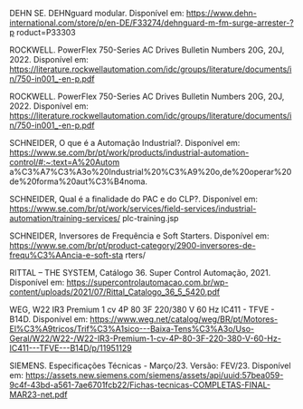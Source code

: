 DEHN SE. DEHNguard modular. Disponível em: https://www.dehn-international.com/store/p/en-DE/F33274/dehnguard-m-fm-surge-arrester-?p
roduct=P33303

ROCKWELL. PowerFlex 750-Series AC Drives Bulletin Numbers 20G, 20J, 2022. Disponível em: https://literature.rockwellautomation.com/idc/groups/literature/documents/in/750-in001_-en-p.pdf

ROCKWELL. PowerFlex 750-Series AC Drives Bulletin Numbers 20G, 20J, 2022. Disponível em: https://literature.rockwellautomation.com/idc/groups/literature/documents/in/750-in001_-en-p.pdf

SCHNEIDER, O que é a Automação Industrial?. Disponível em: https://www.se.com/br/pt/work/products/industrial-automation-control/#:~:text=A%20Autom
a%C3%A7%C3%A3o%20Industrial%20%C3%A9%20o,de%20operar%20de%20forma%20aut%C3%B4noma.

SCHNEIDER, Qual é a finalidade do PAC e do CLP?. Disponível em: https://www.se.com/br/pt/work/services/field-services/industrial-automation/training-services/
plc-training.jsp

SCHNEIDER, Inversores de Frequência e Soft Starters. Disponível em: https://www.se.com/br/pt/product-category/2900-inversores-de-frequ%C3%AAncia-e-soft-sta
rters/ 

RITTAL – THE SYSTEM, Catálogo 36. Super Control Automação, 2021. Disponível em: https://supercontrolautomacao.com.br/wp-content/uploads/2021/07/Rittal_Catalogo_36_5_5420.pdf

WEG, W22 IR3 Premium 1 cv 4P 80 3F 220/380 V 60 Hz IC411 - TFVE - B14D. Disponível em: https://www.weg.net/catalog/weg/BR/pt/Motores-El%C3%A9tricos/Trif%C3%A1sico---Baixa-Tens%C3%A3o/Uso-Geral/W22/W22-/W22-IR3-Premium-1-cv-4P-80-3F-220-380-V-60-Hz-IC411---TFVE---B14D/p/11951129

SIEMENS. Especificações Técnicas - Março/23. Versão: FEV/23. Disponível em: https://assets.new.siemens.com/siemens/assets/api/uuid:57bea059-9c4f-43bd-a561-7ae6701fcb22/Fichas-tecnicas-COMPLETAS-FINAL-MAR23-net.pdf
